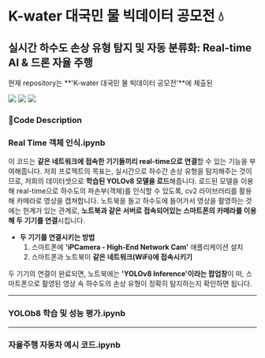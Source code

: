 # K-water 대국민 물 빅데이터 공모전 💧
## 실시간 하수도 손상 유형 탐지 및 자동 분류화: Real-time AI & 드론 자율 주행

현재 repository는 **'K-water 대국민 물 빅데이터 공모전'**에 제출된 

<div align="left">
   <img src="https://img.shields.io/badge/Python-3776AB?style=flat-square&logo=Python&logoColor=white"/>
   <img src="https://img.shields.io/badge/Ultralytics-024DA1?style=flat-square&logo=Ultralytics&logoColor=white"/>
   <img src="https://img.shields.io/badge/Jupyter-F37626?style=flat-square&logo=Jupyter&logoColor=white"/>
</div>

### 📄Code Description
### Real Time 객체 인식.ipynb
이 코드는 **같은 네트워크에 접속한 기기들끼리 real-time으로 연결**할 수 있는 기능을 부여해줍니다. 저희 프로젝트의 목표는, 실시간으로 하수간 손상 유형을 탐지해주는 것이므로, 저희의 데이터셋으로 **학습된 YOLOv8 모델을 로드**해줍니다. 로드된 모델을 이용해 real-time으로 하수도의 파손부(객체)를 인식할 수 있도록, cv2 라이브러리를 활용해 카메라로 영상을 캡쳐합니다. 노트북을 들고 하수도에 들어가서 영상을 촬영하는 것에는 한계가 있는 관계로, **노트북과 같은 서버로 접속되어있는 스마트폰의 카메라를 이용해 두 기기를 연결**시킵니다.
* **두 기기를 연결시키는 방법**
  1. 스마트폰에 **'iPCamera - High-End Network Cam'** 애플리케이션 설치
  2. 스마트폰과 노트북이 **같은 네트워크(WiFi)에 접속시키기**

두 기기의 연결이 완료되면, 노트북에는 **'YOLOv8 Inference'이라는 팝업창**이 떠, 스마트폰으로 촬영된 영상 속 하수도의 손상 유형이 정확히 탐지하는지 확인하면 됩니다.

-----

### YOLOb8 학습 및 성능 평가.ipynb

-----

### 자율주행 자동차 예시 코드.ipynb
